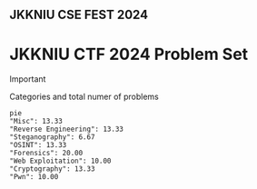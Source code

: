 ## JKKNIU CSE FEST 2024

# JKKNIU CTF 2024 Problem Set


> [!IMPORTANT]
> Categories and total numer of problems
> 
```mermaid
pie
"Misc": 13.33
"Reverse Engineering": 13.33
"Steganography": 6.67
"OSINT": 13.33
"Forensics": 20.00
"Web Exploitation": 10.00
"Cryptography": 13.33
"Pwn": 10.00
```
